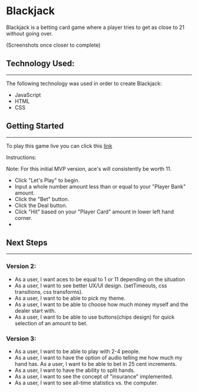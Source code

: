 # Blackjack

Blackjack is a betting card game where a player tries to get as close to 21 without going over.

(Screenshots once closer to complete)

## Technology Used:

---

The following technology was used in order to create Blackjack:

- JavaScript
- HTML
- CSS

## Getting Started

---

To play this game live you can click this [link](https://paulseabrook.github.io/project-1/)

Instructions:

Note: For this initial MVP version, ace's will consistently be worth 11.

- Click "Let's Play" to begin.
- Input a whole number amount less than or equal to your "Player Bank" amount.
- Click the "Bet" button.
- Click the Deal button.
- Click "Hit" based on your "Player Card" amount in lower left hand corner.
-

## Next Steps

---

### Version 2:

- As a user, I want aces to be equal to 1 or 11 depending on the situation
- As a user, I want to see better UX/UI design. (setTimeouts, css transitions, css transforms).
- As a user, I want to be able to pick my theme.
- As a user, I want to be able to choose how much money myself and the dealer start with.
- As a user, I want to be able to use buttons(chips design) for quick selection of an amount to bet.

### Version 3:

- As a user, I want to be able to play with 2-4 people.
- As a user, I want to have the option of audio telling me how much my hand has.
  As a user, I want to be able to bet in 25 cent increments.
- As a user, I want to have the ability to split hands.
- As a user, I want to see the concept of "insurance" implemented.
- As a user, I want to see all-time statistics vs. the computer.
